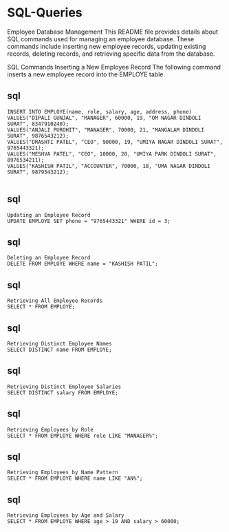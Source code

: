 # SQL-Queries

Employee Database Management
This README file provides details about SQL commands used for managing an employee database. These commands include inserting new employee records, updating existing records, deleting records, and retrieving specific data from the database.

SQL Commands
Inserting a New Employee Record
The following command inserts a new employee record into the EMPLOYE table.

## sql
```
INSERT INTO EMPLOYE(name, role, salary, age, address, phone)
VALUES("DIPALI GUNJAL", "MANAGER", 60000, 19, "OM NAGAR DINDOLI SURAT", 8347910240);
VALUES("ANJALI PUROHIT", "MANAGER", 70000, 21, "MANGALAM DINDOLI SURAT", 9876543212);
VALUES("DRASHTI PATEL", "CEO", 90000, 19, "UMIYA NAGAR DINDOLI SURAT", 9765443321);
VALUES("MESHVA PATEL", "CEO", 10000, 20, "UMIYA PARK DINDOLI SURAT", 8976534211);
VALUES("KASHISH PATIL", "ACCOUNTER", 70000, 18, "UMA NAGAR DINDOLI SURAT", 9879543212);


```
## sql
```
Updating an Employee Record
UPDATE EMPLOYE SET phone = "9765443321" WHERE id = 3;

```
## sql
```
Deleting an Employee Record
DELETE FROM EMPLOYE WHERE name = "KASHISH PATIL";

```
## sql
```
Retrieving All Employee Records
SELECT * FROM EMPLOYE;

```
## sql
```
Retrieving Distinct Employee Names
SELECT DISTINCT name FROM EMPLOYE;

```
## sql
```
Retrieving Distinct Employee Salaries
SELECT DISTINCT salary FROM EMPLOYE;

```
## sql
```
Retrieving Employees by Role
SELECT * FROM EMPLOYE WHERE role LIKE "MANAGER%";

```
## sql
```
Retrieving Employees by Name Pattern
SELECT * FROM EMPLOYE WHERE name LIKE "AN%";

```
## sql
```
Retrieving Employees by Age and Salary
SELECT * FROM EMPLOYE WHERE age > 19 AND salary > 60000;
